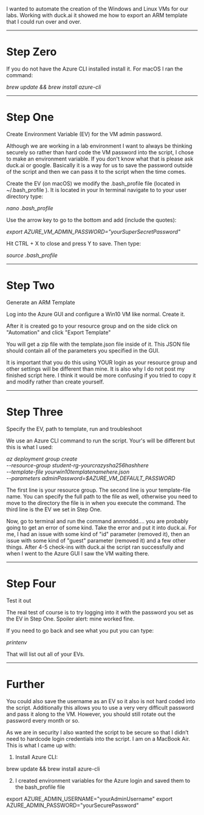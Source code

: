 I wanted to automate the creation of the Windows and Linux VMs for our labs. Working with duck.ai it showed me how to export an ARM template that I could run over and over.

____
# Step Zero
If you do not have the Azure CLI installed install it. For macOS I ran the command:

_brew update && brew install azure-cli_

____
# Step One
Create Environment Variable (EV) for the VM admin password.

Although we are working in a lab environment I want to always be thinking securely so rather than hard code the VM password into the script, I chose to make an environment variable. If you don't know what that is please ask duck.ai or google. Basically it is a way for us to save the password outside of the script and then we can pass it to the script when the time comes.

Create the EV (on macOS) we modify the .bash_profile file (located in ~/.bash_profile
). It is located in your In terminal navigate to to your user directory type:

_nano .bash_profile_

Use the arrow key to go to the bottom and add (include the quotes):

_export AZURE_VM_ADMIN_PASSWORD="yourSuperSecretPassword"_

Hit CTRL + X to close and press Y to save. Then type:

_source .bash_profile_

____
# Step Two
Generate an ARM Template

Log into the Azure GUI and configure a Win10 VM like normal. Create it.

After it is created go to your resource group and on the side click on "Automation" and click "Export Template"

You will get a zip file with the template.json file inside of it. This JSON file should contain all of the parameters you specified in the GUI.

It is important that you do this using YOUR login as your resource group and other settings will be different than mine. It is also why I do not post my finished script here. I think it would be more confusing if you tried to copy it and modify rather than create yourself.

____
# Step Three
Specify the EV, path to template, run and troubleshoot

We use an Azure CLI command to run the script. Your's will be different but this is what I used:

_az deployment group create \
  --resource-group student-rg-yourcrazysha256hashhere \
  --template-file yourwin10templatenamehere.json \
  --parameters adminPassword=$AZURE_VM_DEFAULT_PASSWORD_

The first line is your resource group.
The second line is your template-file name. You can specify the full path to the file as well, otherwise you need to move to the directory the file is in when you execute the command.
The third line is the EV we set in Step One.

Now, go to terminal and run the command annnnddd.... you are probably going to get an error of some kind. Take the error and put it into duck.ai. For me, I had an issue with some kind of "id" parameter (removed it), then an issue with some kind of "guest" parameter (removed it) and a few other things. After 4-5 check-ins with duck.ai the script ran successfully and when I went to the Azure GUI I saw the VM waiting there.

____
# Step Four
Test it out

The real test of course is to try logging into it with the password you set as the EV in Step One. Spoiler alert: mine worked fine.

If you need to go back and see what you put you can type:

_printenv_

That will list out all of your EVs.

____
# Further

You could also save the username as an EV so it also is not hard coded into the script. Additionally this allows you to use a very very difficult password and pass it along to the VM. However, you should still rotate out the password every month or so.











 As we are in security I also wanted the script to be secure so that I didn’t need to hardcode login credentials into the script. I am on a MacBook Air. This is what I came up with:

1. Install Azure CLI:

brew update && brew install azure-cli

2. I created environment variables for the Azure login and saved them to the bash_profile file

export AZURE_ADMIN_USERNAME="yourAdminUsername"
export AZURE_ADMIN_PASSWORD="yourSecurePassword"


